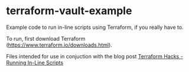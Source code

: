 # terraform-vault-example

Example code to run in-line scripts using Terraform, if you really have to.

To run, first download Terraform (https://www.terraform.io/downloads.html).

Files intended for use in conjuction with the blog post [Terraform Hacks - Running In-Line Scripts](https://www.tinfoilcipher.co.uk/terraform-hacks-running-in-line-scripts)
